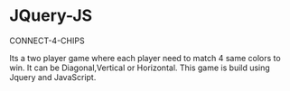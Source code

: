 # JQuery-JS 
CONNECT-4-CHIPS

Its a two player game where each player need to match 4 same colors to win. It can be Diagonal,Vertical or Horizontal. This game is build using Jquery and JavaScript.
